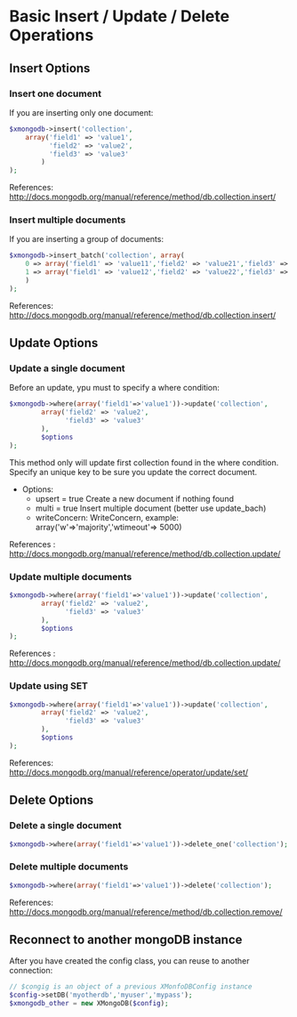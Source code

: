 # Basic Insert / Update / Delete Operations

## Insert Options
### Insert one document
If you are inserting only one document:

```php
$xmongodb->insert('collection', 
    array('field1' => 'value1',
          'field2' => 'value2',
          'field3' => 'value3'
        )
);
```

References: http://docs.mongodb.org/manual/reference/method/db.collection.insert/

### Insert multiple documents
If you are inserting a group of documents:

```php
$xmongodb->insert_batch('collection', array(
    0 => array('field1' => 'value11','field2' => 'value21','field3' => 'value31'), 
    1 => array('field1' => 'value12','field2' => 'value22','field3' => 'value32')
    )
);
```

References: http://docs.mongodb.org/manual/reference/method/db.collection.insert/

## Update Options
### Update a single document
Before an update, ypu must to specify a where condition:

```php
$xmongodb->where(array('field1'=>'value1'))->update('collection', 
        array('field2' => 'value2',
              'field3' => 'value3'
        ),
        $options
);
```
This method only will update first collection found in the where condition. 
Specify an unique key to be sure you update the correct document.

  - Options:
    * upsert = true     Create a new document if nothing found
    * multi = true      Insert multiple document (better use update_bach)
    * writeConcern:     WriteConcern, example: array('w'=>'majority','wtimeout'=> 5000)

References : http://docs.mongodb.org/manual/reference/method/db.collection.update/

### Update multiple documents

```php
$xmongodb->where(array('field1'=>'value1'))->update('collection', 
        array('field2' => 'value2',
              'field3' => 'value3'
        ),
        $options
);
```
References : http://docs.mongodb.org/manual/reference/method/db.collection.update/

### Update using SET

```php
$xmongodb->where(array('field1'=>'value1'))->update('collection', 
        array('field2' => 'value2',
              'field3' => 'value3'
        ),
        $options
);
```

References: http://docs.mongodb.org/manual/reference/operator/update/set/


## Delete Options
### Delete a single document

```php
$xmongodb->where(array('field1'=>'value1'))->delete_one('collection');
```

### Delete multiple documents
```php
$xmongodb->where(array('field1'=>'value1'))->delete('collection');
```

References: http://docs.mongodb.org/manual/reference/method/db.collection.remove/

## Reconnect to another mongoDB instance
After you have created the config class, you can reuse to another connection:

```php
// $congig is an object of a previous XMonfoDBConfig instance
$config->setDB('myotherdb','myuser','mypass');
$xmongodb_other = new XMongoDB($config);
```
